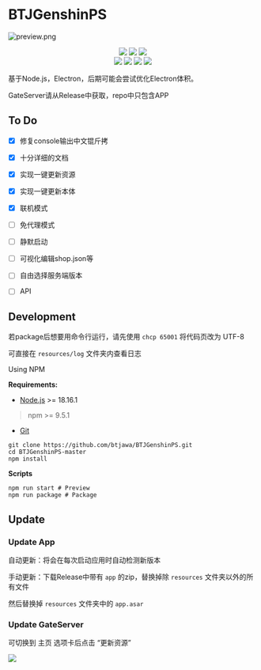 # BTJGenshinPS

![preview.png](https://socialify.git.ci/btjawa/BTJGenshinPS/image?description=1&font=Inter&forks=1&issues=1&language=1&logo=https%3A%2F%2Fs2.loli.net%2F2023%2F09%2F23%2F2XdQyJNUho3O6kT.png&name=1&owner=1&pattern=Plus&pulls=1&stargazers=1&theme=Dark)

<center>
<a><img src="https://img.shields.io/badge/-HTML5-EF652A?style=flat&logo=HTML5&logoColor=white"></a>
<a><img src="https://img.shields.io/badge/-CSS3-3C9CD7?style=flat&logo=CSS3&logoColor=white"></a>
<a><img src="https://img.shields.io/badge/-JavaScript-FFDA3E?style=flat&logo=JavaScript&logoColor=white"></a>
</center>

<center>
<a><img src="https://img.shields.io/badge/-Node.js-3C873A?style=flat&logo=Node.js&logoColor=white"></a>
<a><img src="https://img.shields.io/badge/-Electron-2F3242?style=flat&logo=Electron&logoColor=white"></a>
<a href="https://github.com/Grasscutters/Grasscutter"><img src="https://img.shields.io/badge/-Grasscutter-010409?style=flat&logo=Github&Color=white"></a>
<a href="https://www.mongodb.com"><img src="https://img.shields.io/badge/-MongoDB-E5E5E5?style=flat&logo=MongoDB&Color=white"></a>
</center>

基于Node.js，Electron，后期可能会尝试优化Electron体积。

GateServer请从Release中获取，repo中只包含APP

## To Do

- [x] 修复console输出中文锟斤拷

- [x] 十分详细的文档

- [x] 实现一键更新资源

- [x] 实现一键更新本体

- [x] 联机模式

- [ ] 免代理模式

- [ ] 静默启动 

- [ ] 可视化编辑shop.json等

- [ ] 自由选择服务端版本

- [ ] API

## Development

若package后想要用命令行运行，请先使用 `chcp 65001` 将代码页改为 UTF-8

可直接在 `resources/log` 文件夹内查看日志

Using NPM

**Requirements:**

 - [Node.js](https://registry.npmmirror.com/binary.html?path=node/v18.16.1/) >= 18.16.1
 > npm >= 9.5.1
 - [Git](https://git-scm.com/downloads)

```shell
git clone https://github.com/btjawa/BTJGenshinPS.git
cd BTJGenshinPS-master
npm install
```

**Scripts**

```shell
npm run start # Preview
npm run package # Package
```

## Update

### Update App

自动更新：将会在每次启动应用时自动检测新版本

手动更新：下载Release中带有 `app` 的zip，替换掉除 `resources` 文件夹以外的所有文件

然后替换掉 `resources` 文件夹中的 `app.asar`

### Update GateServer

可切换到 主页 选项卡后点击 “更新资源”

<a title="Copyright" target="_blank" href="https://btjawa.top/"><img src="https://img.shields.io/badge/Copyright%20%C2%A9%202020--2023-%E7%99%BD%E5%BC%B9%E6%B1%B2-red"></a>